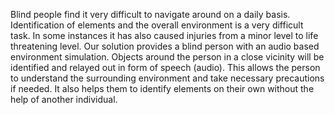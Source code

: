 Blind people find it very difficult to navigate around on a daily basis. Identification of elements and the overall environment is a very difficult task. In some instances it has also caused injuries from a minor level to life threatening level.
Our solution provides a blind person with an audio based environment simulation. Objects around the person in a close vicinity will be identified and relayed out in form of speech (audio). This allows the person to understand the surrounding environment and take necessary precautions if needed. It also helps them to identify elements on their own without the help of another individual.
